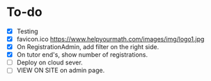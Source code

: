 # To-do

- [x] Testing
- [x] favicon.ico
https://www.helpyourmath.com/images/img/logo1.jpg
- [x] On RegistrationAdmin, add filter on the right side.
- [x] On tutor end's, show number of registrations.
- [ ] Deploy on cloud sever.
- [ ] VIEW ON SITE on admin page.
